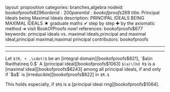 layout: proposition
categories: branches,algebra
nodeid: bookofproofs$8296
orderid: 200
parentid: bookofproofs$269
title: Principal Ideals being Maximal Ideals
description: PRINCIPAL IDEALS BEING MAXIMAL IDEALS ★ graduate maths ✔ step by step ✚ by the axiomatic method ➜ visit BookOfProofs now!
references: bookofproofs$677
keywords: principal ideals vs. maximal ideals,principal and maximal ideal,principal maximal,maximal principal
contributors: bookofproofs

---


---

Let `$(R, + ,\cdot)$` be an [integral domain][bookofproofs$821], `$a\in R$` with `$a\neq 0.$` A [principal ideal][bookofproofs$1063] `$(a)\lhd R$` is a [maximal ideal][bookofproofs$6243] among all principal ideals, if and only if `$a$` is [irreducible][bookofproofs$822] in `$R.$` 

This holds especially, if `$R$` is a [principal ideal ring][bookofproofs$1064].